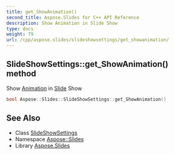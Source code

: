 ```yaml
---
title: get_ShowAnimation()
second_title: Aspose.Slides for C++ API Reference
description: Show Animation in Slide Show
type: docs
weight: 79
url: /cpp/aspose.slides/slideshowsettings/get_showanimation/
---
```

## SlideShowSettings::get_ShowAnimation() method


Show [Animation](../../../aspose.slides.animation/) in [Slide](../../slide/) Show

```cpp
bool Aspose::Slides::SlideShowSettings::get_ShowAnimation()
```

## See Also

* Class [SlideShowSettings](./)
* Namespace [Aspose::Slides](../)
* Library [Aspose.Slides](../../)